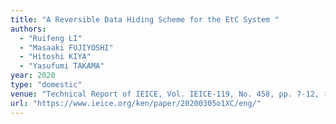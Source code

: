 ```yaml
---
title: "A Reversible Data Hiding Scheme for the EtC System "
authors:
  - "Ruifeng LI"
  - "Masaaki FUJIYOSHI"
  - "Hitoshi KIYA"
  - "Yasufumi TAKAMA"
year: 2020
type: "domestic"
venue: "Technical Report of IEICE, Vol. IEICE-119, No. 458, pp. 7-12, さいたま市浦和区, 2020-03-05."
url: "https://www.ieice.org/ken/paper/20200305o1XC/eng/"
---
```

